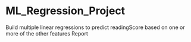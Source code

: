# ML_Regression_Project
 Build multiple linear regressions to predict readingScore based on one or more of the other features
 Report 
